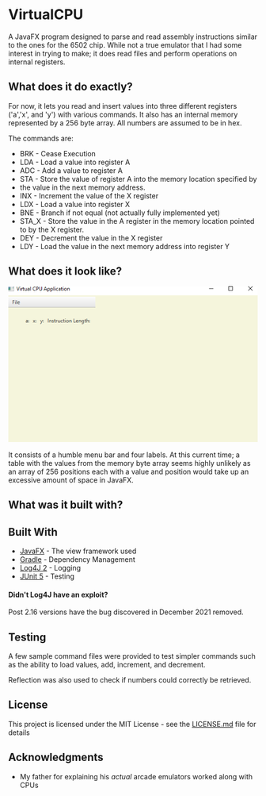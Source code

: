 # VirtualCPU

A JavaFX program designed to parse and read assembly instructions similar to the ones for the 6502 chip. While not a
true emulator that I had some interest in trying to make; it does read files and perform operations on internal
registers.

## What does it do exactly?

For now, it lets you read and insert values into three different registers ('a','x', and 'y') with various commands. It
also has an internal memory represented by a 256 byte array. All numbers are assumed to be in hex.

The commands are:

* BRK - Cease Execution
* LDA - Load a value into register A
* ADC - Add a value to register A
* STA - Store the value of register A into the memory location specified by
* the value in the next memory address.
* INX - Increment the value of the X register
* LDX - Load a value into register X
* BNE - Branch if not equal (not actually fully implemented yet)
* STA_X - Store the value in the A register in the memory location pointed to by the X register.
* DEY - Decrement the value in the X register
* LDY - Load the value in the next memory address into register Y

## What does it look like?

![A screenshot of the program in action](screenShot.PNG)

It consists of a humble menu bar and four labels. At this current time; a table with the values from the memory byte
array seems highly unlikely as an array of 256 positions each with a value and position would take up an excessive
amount of space in JavaFX.

## What was it built with?

## Built With

* [JavaFX](https://openjfx.io/openjfx-docs/) - The view framework used
* [Gradle](https://gradle.org/) - Dependency Management
* [Log4J 2](https://logging.apache.org/log4j/2.x/) - Logging
* [JUnit 5](https://junit.org/junit5/docs/current/user-guide/) - Testing

#### Didn't Log4J have an exploit?

Post 2.16 versions have the bug discovered in December 2021 removed.

## Testing

A few sample command files were provided to test simpler commands such as the ability to load values, add, increment,
and decrement.

Reflection was also used to check if numbers could correctly be retrieved.

## License

This project is licensed under the MIT License - see the [LICENSE.md](LICENSE) file for details

## Acknowledgments

* My father for explaining his *actual* arcade emulators worked along with CPUs
